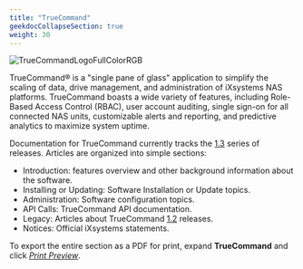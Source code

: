 ```yaml
---
title: "TrueCommand"
geekdocCollapseSection: true
weight: 30
---
```


![TrueCommandLogoFullColorRGB](/images/truecommand-logo-full-color-rgb.png "TrueCommand Logo")

TrueCommand® is a "single pane of glass" application to simplify the scaling of data, drive management, and administration of iXsystems NAS platforms.
TrueCommand boasts a wide variety of features, including Role-Based Access Control (RBAC), user account auditing, single sign-on for all connected NAS units, customizable alerts and reporting, and predictive analytics to maximize system uptime.

Documentation for TrueCommand currently tracks the [1.3](/ReleaseNotes/TrueCommand/1.3/) series of releases.
Articles are organized into simple sections:

* Introduction: features overview and other background information about the software.
* Installing or Updating: Software Installation or Update topics.
* Administration: Software configuration topics.
* API Calls: TrueCommand API documentation.
* Legacy: Articles about TrueCommand [1.2](/ReleaseNotes/TrueCommand/1.2/) releases.
* Notices: Official iXsystems statements.

To export the entire section as a PDF for print, expand **TrueCommand** and click *[Print Preview](/TrueCommand/PrintPreview/)*.
